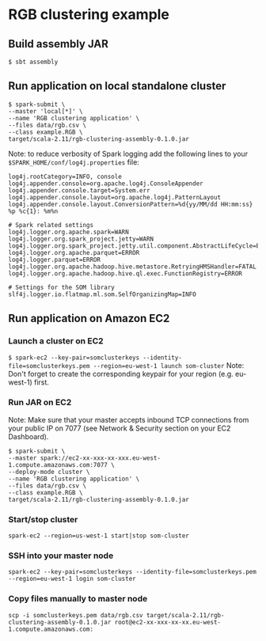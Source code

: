 # RGB clustering example

## Build assembly JAR
`$ sbt assembly`

## Run application on local standalone cluster
```
$ spark-submit \
--master 'local[*]' \
--name 'RGB clustering application' \
--files data/rgb.csv \
--class example.RGB \
target/scala-2.11/rgb-clustering-assembly-0.1.0.jar
```
Note: to reduce verbosity of Spark logging add the following lines to your `$SPARK_HOME/conf/log4j.properties` file:
```
log4j.rootCategory=INFO, console
log4j.appender.console=org.apache.log4j.ConsoleAppender
log4j.appender.console.target=System.err
log4j.appender.console.layout=org.apache.log4j.PatternLayout
log4j.appender.console.layout.ConversionPattern=%d{yy/MM/dd HH:mm:ss} %p %c{1}: %m%n

# Spark related settings
log4j.logger.org.apache.spark=WARN
log4j.logger.org.spark_project.jetty=WARN
log4j.logger.org.spark_project.jetty.util.component.AbstractLifeCycle=ERROR
log4j.logger.org.apache.parquet=ERROR
log4j.logger.parquet=ERROR
log4j.logger.org.apache.hadoop.hive.metastore.RetryingHMSHandler=FATAL
log4j.logger.org.apache.hadoop.hive.ql.exec.FunctionRegistry=ERROR

# Settings for the SOM library
slf4j.logger.io.flatmap.ml.som.SelfOrganizingMap=INFO
```

## Run application on Amazon EC2

### Launch a cluster on EC2
`$ spark-ec2 --key-pair=somclusterkeys --identity-file=somclusterkeys.pem --region=eu-west-1 launch som-cluster`
Note: Don't forget to create the corresponding keypair for your region (e.g. eu-west-1) first.

### Run JAR on EC2
Note: Make sure that your master accepts inbound TCP connections from your public IP on 7077 (see Network & Security section on your EC2 Dashboard).
```
$ spark-submit \
--master spark://ec2-xx-xxx-xx-xxx.eu-west-1.compute.amazonaws.com:7077 \
--deploy-mode cluster \
--name 'RGB clustering application' \
--files data/rgb.csv \
--class example.RGB \
target/scala-2.11/rgb-clustering-assembly-0.1.0.jar
```

### Start/stop cluster
`spark-ec2 --region=us-west-1 start|stop som-cluster`

### SSH into your master node
`spark-ec2 --key-pair=somclusterkeys --identity-file=somclusterkeys.pem --region=eu-west-1 login som-cluster`

### Copy files manually to master node
`scp -i somclusterkeys.pem data/rgb.csv target/scala-2.11/rgb-clustering-assembly-0.1.0.jar root@ec2-xx-xxx-xx-xx.eu-west-1.compute.amazonaws.com:`